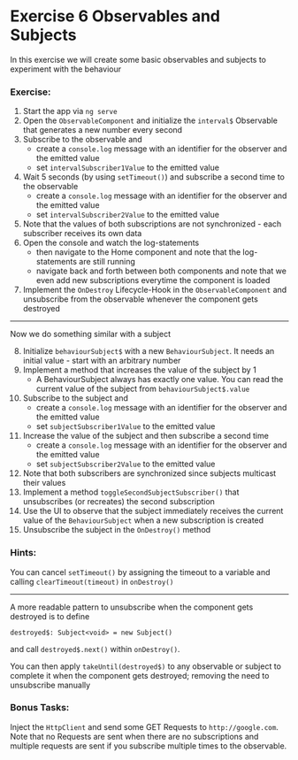 # Exercise 6 Observables and Subjects

In this exercise we will create some basic observables and subjects to experiment with the behaviour

### Exercise:
1. Start the app via `ng serve`
2. Open the `ObservableComponent` and initialize the `interval$` Observable that generates a new number every second
3. Subscribe to the observable and
   - create a `console.log` message with an identifier for the observer and the emitted value 
   - set `intervalSubscriber1Value` to the emitted value 
4. Wait 5 seconds (by using `setTimeout()`) and subscribe a second time to the observable 
   - create a `console.log` message with an identifier for the observer and the emitted value 
   - set `intervalSubscriber2Value` to the emitted value
5. Note that the values of both subscriptions are not synchronized - each subscriber receives its own data
6. Open the console and watch the log-statements
   - then navigate to the Home component and note that the log-statements are still running
   - navigate back and forth between both components and note that we even add new subscriptions everytime the component is loaded
7. Implement the `OnDestroy` Lifecycle-Hook in the `ObservableComponent` and unsubscribe from the observable whenever the component gets destroyed

_________

Now we do something similar with a subject

8. Initialize `behaviourSubject$` with a new `BehaviourSubject`. It needs an initial value - start with an arbitrary number
9. Implement a method that increases the value of the subject by 1 
    - A BehaviourSubject always has exactly one value. You can read the current value of the subject from `behaviourSubject$.value`
10. Subscribe to the subject and
    - create a `console.log` message with an identifier for the observer and the emitted value
    - set `subjectSubscriber1Value` to the emitted value
11. Increase the value of the subject and then subscribe a second time
    - create a `console.log` message with an identifier for the observer and the emitted value
    - set `subjectSubscriber2Value` to the emitted value
12. Note that both subscribers are synchronized since subjects multicast their values
13. Implement a method `toggleSecondSubjectSubscriber()` that unsubscribes (or recreates) the second subscription
14. Use the UI to observe that the subject immediately receives the current value of the `BehaviourSubject` when a new subscription is created
15. Unsubscribe the subject in the `OnDestroy()` method

### Hints:

You can cancel `setTimeout()` by assigning the timeout to a variable and calling `clearTimeout(timeout)` in `onDestroy()`

_____

A more readable pattern to unsubscribe when the component gets destroyed is to define 

```
destroyed$: Subject<void> = new Subject()
```

and call `destroyed$.next()` within `onDestroy()`. 

You can then apply `takeUntil(destroyed$)` to any observable or subject to complete it when the component gets destroyed; removing the need to unsubscribe manually

### Bonus Tasks:

Inject the `HttpClient` and send some GET Requests to `http://google.com`. 
Note that no Requests are sent when there are no subscriptions and multiple requests are sent if you subscribe multiple times to the observable.

